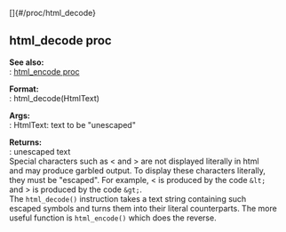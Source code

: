 []{#/proc/html_decode}    
## html_decode proc    
**See also:**    
:   [html_encode proc](ref/proc/html_encode)    
<!-- -->    
**Format:**    
:   html_decode(HtmlText)    
<!-- -->    
**Args:**    
:   HtmlText: text to be \"unescaped\"    
<!-- -->    
**Returns:**    
:   unescaped text    
Special characters such as \< and \> are not displayed literally in html    
and may produce garbled output. To display these characters literally,    
they must be \"escaped\". For example, \< is produced by the code `&lt;`    
and \> is produced by the code `&gt;`.    
The `html_decode()` instruction takes a text string containing such    
escaped symbols and turns them into their literal counterparts. The more    
useful function is `html_encode()` which does the reverse.  